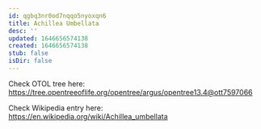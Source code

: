 ```yaml
---
id: qgbq3nr0od7nqqo5nyoxqn6
title: Achillea Umbellata
desc: ''
updated: 1646656574138
created: 1646656574138
stub: false
isDir: false
---
```

Check OTOL tree here: https://tree.opentreeoflife.org/opentree/argus/opentree13.4@ott7597066


Check Wikipedia entry here: https://en.wikipedia.org/wiki/Achillea_umbellata
